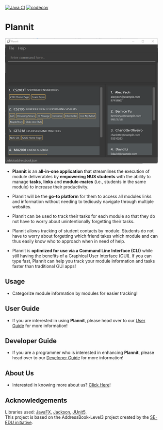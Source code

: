 [![Java CI](https://github.com/AY2223S1-CS2103T-T10-1/tp/actions/workflows/gradle.yml/badge.svg?branch=master)](https://github.com/AY2223S1-CS2103T-T10-1/tp/actions/workflows/gradle.yml)
[![codecov](https://codecov.io/gh/AY2223S1-CS2103T-T10-1/tp/branch/master/graph/badge.svg?token=VXM3PV6R6B)](https://codecov.io/gh/AY2223S1-CS2103T-T10-1/tp)

# Plannit

![Ui](docs/images/Ui.png)

* **Plannit** is an **all-in-one application** that streamlines the execution of module
  deliverables by **empowering NUS students** with the ability to manage **tasks**, **links** and 
  **module-mates** (i.e., students in the same module) to increase their productivity.

* Plannit will be the **go-to platform** for them to access all modules links and information without needing to tediously navigate through multiple websites.

* Plannit can be used to track their tasks for each module so that they do not have to worry about unintentionally forgetting their tasks.

* Plannit allows tracking of student contacts by module. Students do not have to worry about forgetting which friend takes which module and can thus easily know who to approach when in need of help.

* Plannit is **optimized for use via a Command Line Interface (CLI)** while still having the benefits of a Graphical User Interface (GUI). If you can type fast, Plannit can help you track your module information and tasks faster than traditional GUI apps!

## Usage

* Categorize module information by modules for easier tracking!

## User Guide

* If you are interested in using **Plannit**, please head over to our [User Guide](docs/UserGuide.md) for more information!

## Developer Guide

* If you are a programmer who is interested in enhancing **Plannit**, please head over to our [Developer Guide](docs/DeveloperGuide.md) for more information!

## About Us

* Interested in knowing more about us? [Click Here](docs/AboutUs.md)!

## Acknowledgements
Libraries used: [JavaFX](https://openjfx.io), [Jackson](https://github.com/FasterXML/jackson), [JUnit5](https://github.com/junit-team/junit5). <br>
This project is based on the AddressBook-Level3 project created by the [SE-EDU initiative](https://se-education.org).
